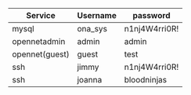 | Service        | Username | password      |
| -------------- | -------- | ------------- |
| mysql          | ona_sys  | n1nj4W4rri0R! |
| opennetadmin   | admin    | admin         |
| opennet(guest) | guest    | test          |
|ssh  | jimmy    | n1nj4W4rri0R! |
| ssh  |joanna |bloodninjas  |
